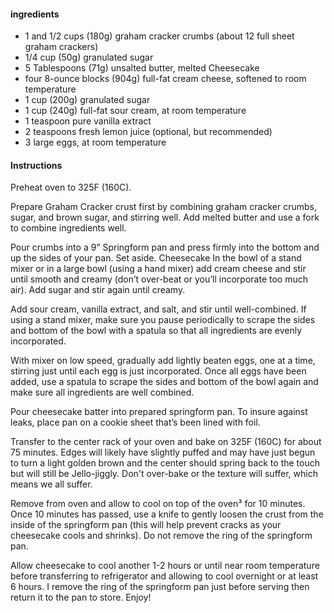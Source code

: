 #### ingredients

- 1 and 1/2 cups (180g) graham cracker crumbs (about 12 full sheet graham crackers)
- 1/4 cup (50g) granulated sugar
- 5 Tablespoons (71g) unsalted butter, melted Cheesecake
- four 8-ounce blocks (904g) full-fat cream cheese, softened to room temperature
- 1 cup (200g) granulated sugar
- 1 cup (240g) full-fat sour cream, at room temperature
- 1 teaspoon pure vanilla extract
- 2 teaspoons fresh lemon juice (optional, but recommended)
- 3 large eggs, at room temperature


#### Instructions

Preheat oven to 325F (160C).

Prepare Graham Cracker crust first by combining graham cracker crumbs, sugar, and brown sugar, and stirring well. Add melted butter and use a fork to combine ingredients well.

Pour crumbs into a 9” Springform pan and press firmly into the bottom and up the sides of your pan. Set aside.
Cheesecake
In the bowl of a stand mixer or in a large bowl (using a hand mixer) add cream cheese and stir until smooth and creamy (don’t over-beat or you’ll incorporate too much air).
Add sugar and stir again until creamy.

Add sour cream, vanilla extract, and salt, and stir until well-combined. If using a stand mixer, make sure you pause periodically to scrape the sides and bottom of the bowl with a spatula so that all ingredients are evenly incorporated.

With mixer on low speed, gradually add lightly beaten eggs, one at a time, stirring just until each egg is just incorporated. Once all eggs have been added, use a spatula to scrape the sides and bottom of the bowl again and make sure all ingredients are well combined.

Pour cheesecake batter into prepared springform pan. To insure against leaks, place pan on a cookie sheet that’s been lined with foil.

Transfer to the center rack of your oven and bake on 325F (160C) for about 75 minutes. Edges will likely have slightly puffed and may have just begun to turn a light golden brown and the center should spring back to the touch but will still be Jello-jiggly. Don't over-bake or the texture will suffer, which means we all suffer.

Remove from oven and allow to cool on top of the oven³ for 10 minutes. Once 10 minutes has passed, use a knife to gently loosen the crust from the inside of the springform pan (this will help prevent cracks as your cheesecake cools and shrinks). Do not remove the ring of the springform pan.

Allow cheesecake to cool another 1-2 hours or until near room temperature before transferring to refrigerator and allowing to cool overnight or at least 6 hours. I remove the ring of the springform pan just before serving then return it to the pan to store. Enjoy!